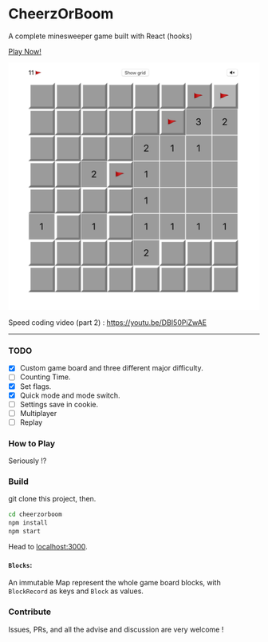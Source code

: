 # CheerzOrBoom

A complete minesweeper game built with React (hooks)

[Play Now!](https://admiring-davinci-96f9e2.netlify.com/)

![screenshot](screenshot.png)

Speed coding video (part 2) : https://youtu.be/DBI50PiZwAE 

---

### TODO

- [x] Custom game board and three different major difficulty.
- [ ] Counting Time.
- [x] Set flags.
- [x] Quick mode and mode switch.
- [ ] Settings save in cookie.
- [ ] Multiplayer
- [ ] Replay

### How to Play
Seriously !?

### Build
git clone this project, then.
```bash
cd cheerzorboom
npm install
npm start
```
Head to [localhost:3000](localhost:3000).

#### `Blocks`:
An immutable Map represent the whole game board blocks, with `BlockRecord` as keys and `Block` as values.

### Contribute
Issues, PRs, and all the advise and discussion are very welcome !
